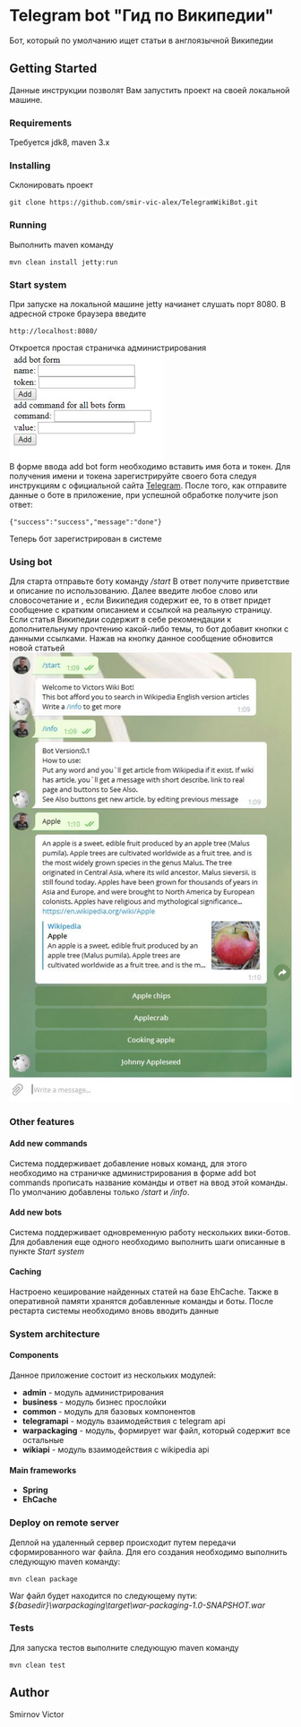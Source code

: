 # Telegram bot "Гид по Википедии"
Бот, который по умолчанию ищет статьи в англоязычной Википедии
## Getting Started
Данные инструкции позволят Вам запустить проект на своей локальной машине. 
### Requirements
Требуется jdk8, maven 3.x
### Installing
Склонировать проект
```
git clone https://github.com/smir-vic-alex/TelegramWikiBot.git
```
### Running
Выполнить maven команду
```
mvn clean install jetty:run
```
### Start system
При запуске на локальной машине jetty начианет слушать порт 8080.
В адресной строке браузера введите 
```
http://localhost:8080/
```
Откроется простая страничка администрирования
<br>![admin page](readme/adminStart.JPG?raw=true "admin page")</br>
В форме ввода add bot form необходимо вставить имя бота и токен. 
Для получения имени и токена зарегистрируйте своего бота следуя инструкциям с официальной сайта
[Telegram](https://core.telegram.org/bots#6-botfather).
После того, как отправите данные о боте в приложение, при успешной обработке получите json ответ:
```
{"success":"success","message":"done"}
```
Теперь бот зарегистрирован в системе
### Using bot
Для старта отправьте боту команду */start*
В ответ получите приветствие и описание по использованию. Далее введите любое слово или словосочетание и , если Википедия содержит ее, то в ответ придет сообщение с кратким описанием и ссылкой на реальную страницу.
Если статья Википедии содержит в себе рекомендации к дополнительнуму прочтению какой-либо темы, то бот добавит кнопки с данными ссылками. Нажав на кнопку данное сообщение обновится новой статьей
<br>![bot](readme/bot.JPG?raw=true "bot")</br>

### Other features
#### Add new commands
Система поддерживает добавление новых команд, для этого необходимо на страничке администрирования в форме add bot commands прописать название команды и ответ на ввод этой команды.
По умолчанию добавлены только */start* и */info*.
#### Add new bots
Система поддерживает одновременную работу нескольких вики-ботов. Для добавления еще одного необходимо выполнить шаги описанные в пункте *Start system*
#### Caching
Настроено кеширование найденных статей на базе EhCache. Также в оперативной памяти хранятся добавленные команды и боты. После рестарта системы необходимо вновь вводить данные
### System architecture 
#### Components
Данное приложение состоит из нескольких модулей:
* **admin** - модуль администрирования
* **business** - модуль бизнес прослойки
* **common** - модуль для базовых компонентов
* **telegramapi** - модуль взаимодействия с telegram api
* **warpackaging** - модуль, формирует war файл, который содержит все остальные
* **wikiapi** - модуль взаимодействия с wikipedia api
#### Main frameworks
* **Spring**
* **EhCache**
### Deploy on remote server
Деплой на удаленный сервер происходит путем передачи сформированного war файла. Для его создания необходимо выполнить следующую maven команду:
```
mvn clean package
```
War файл будет находится по следующему пути: *${basedir}\warpackaging\target\war-packaging-1.0-SNAPSHOT.war*
### Tests
Для запуска тестов выполните следующую maven команду
```
mvn clean test
```
## Author
Smirnov Victor
